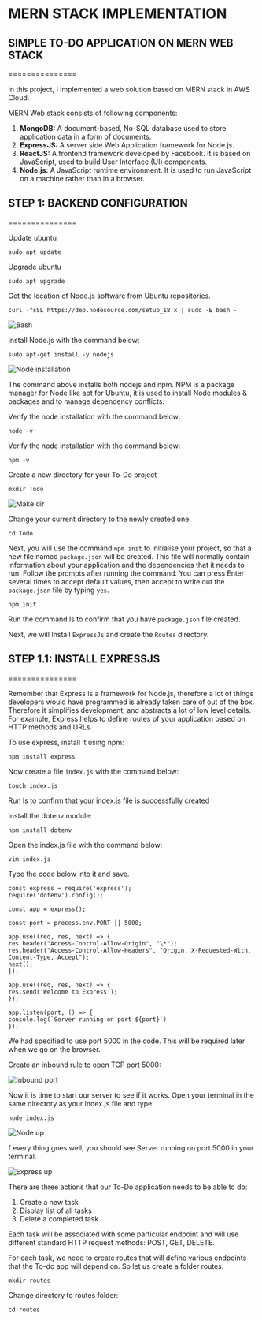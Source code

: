 # MERN STACK IMPLEMENTATION

## SIMPLE TO-DO APPLICATION ON MERN WEB STACK

===============

In this project, I implemented a web solution based on MERN stack in AWS Cloud.

MERN Web stack consists of following components:

1. **MongoDB:** A document-based, No-SQL database used to store application data in a form of documents.
2. **ExpressJS:** A server side Web Application framework for Node.js.
3. **ReactJS:** A frontend framework developed by Facebook. It is based on JavaScript, used to build User Interface (UI) components.
4. **Node.js:** A JavaScript runtime environment. It is used to run JavaScript on a machine rather than in a browser.

## STEP 1: BACKEND CONFIGURATION

===============

Update ubuntu

```
sudo apt update
```

Upgrade ubuntu

```
sudo apt upgrade
```

Get the location of Node.js software from Ubuntu repositories.

```
curl -fsSL https://deb.nodesource.com/setup_18.x | sudo -E bash -
```

![Bash](./media/sudobash.png)


Install Node.js with the command below:

```
sudo apt-get install -y nodejs
```

![Node installation](./media/nodejsint.png)


The command above installs both nodejs and npm. NPM is a package manager for Node like apt for Ubuntu, it is used to install Node modules & packages and to manage dependency conflicts.

Verify the node installation with the command below:

```
node -v 
```

Verify the node installation with the command below:

```
npm -v 
```

Create a new directory for your To-Do project

```
mkdir Todo
```

![Make dir](./media/tododir.png)


Change your current directory to the newly created one:

```
cd Todo
```

Next, you will use the command `npm init` to initialise your project, so that a new file named `package.json` will be created. This file will normally contain information about your application and the dependencies that it needs to run. Follow the prompts after running the command. You can press Enter several times to accept default values, then accept to write out the `package.json` file by typing `yes`.

```
npm init
```

Run the command ls to confirm that you have `package.json` file created.

Next, we will Install `ExpressJs` and create the `Routes` directory.

## STEP 1.1: INSTALL EXPRESSJS

===============


Remember that Express is a framework for Node.js, therefore a lot of things developers would have programmed is already taken care of out of the box. Therefore it simplifies development, and abstracts a lot of low level details. For example, Express helps to define routes of your application based on HTTP methods and URLs.

To use express, install it using npm:

```
npm install express
```

Now create a file `index.js` with the command below:

```
touch index.js
```

Run ls to confirm that your index.js file is successfully created

Install the dotenv module:

```
npm install dotenv
```

Open the index.js file with the command below:

```
vim index.js
```

Type the code below into it and save. 

```
const express = require('express');
require('dotenv').config();

const app = express();

const port = process.env.PORT || 5000;

app.use((req, res, next) => {
res.header("Access-Control-Allow-Origin", "\*");
res.header("Access-Control-Allow-Headers", "Origin, X-Requested-With, Content-Type, Accept");
next();
});

app.use((req, res, next) => {
res.send('Welcome to Express');
});

app.listen(port, () => {
console.log(`Server running on port ${port}`)
});
```

We had specified to use port 5000 in the code. This will be required later when we go on the browser.

Create an inbound rule to open TCP port 5000: 

![Inbound port](./media/inboundsg.png)


Now it is time to start our server to see if it works. Open your terminal in the same directory as your index.js file and type:

```
node index.js
```

![Node up](./media/nodeserv.png)


f every thing goes well, you should see Server running on port 5000 in your terminal.

![Express up](./media/expresswel.png)

There are three actions that our To-Do application needs to be able to do:

1. Create a new task
2. Display list of all tasks
3. Delete a completed task


Each task will be associated with some particular endpoint and will use different standard HTTP request methods: POST, GET, DELETE.

For each task, we need to create routes that will define various endpoints that the To-do app will depend on. So let us create a folder routes:

```
mkdir routes
```

Change directory to routes folder:

```
cd routes
```

